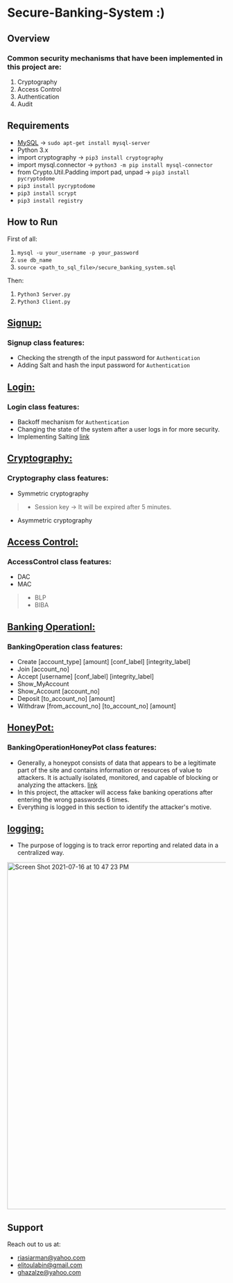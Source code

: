 # Secure-Banking-System :)
## Overview
### Common security mechanisms that have been implemented in this project are:
1. Cryptography 
2. Access Control
3. Authentication
4. Audit

## Requirements
* [MySQL](https://www.mysql.com) -> ``sudo apt-get install mysql-server``
* Python 3.x
* import cryptography  -> ``pip3 install cryptography``
* import mysql.connector -> ``python3 -m pip install mysql-connector``
* from Crypto.Util.Padding import pad, unpad -> ``pip3 install pycryptodome``
* ``pip3 install pycryptodome``
* ``pip3 install scrypt``
* ``pip3 install registry``

## How to Run
First of all:
1. ``mysql -u your_username -p your_password``
2. ``use db_name``
3. ``source <path_to_sql_file>/secure_banking_system.sql``

Then:
1. ``Python3 Server.py``
2. ``Python3 Client.py``

## [Signup:](https://github.com/arman324/Secure-Banking-System/blob/main/Signup.py)
### Signup class features:
* Checking the strength of the input password for ```Authentication```
* Adding Salt and hash the input password for ```Authentication```

## [Login:](https://github.com/arman324/Secure-Banking-System/blob/main/Login.py)
### Login class features:
* Backoff mechanism for ```Authentication```
* Changing the state of the system after a user logs in for more security.
* Implementing Salting [link](https://www.geeksforgeeks.org/implementing-salting/)

## [Cryptography:](https://github.com/arman324/Secure-Banking-System/blob/main/Cryptography.py)
### Cryptography class features:
* Symmetric cryptography
>* Session key -> It will be expired after 5 minutes.
* Asymmetric cryptography

## [Access Control:](https://github.com/arman324/Secure-Banking-System/blob/main/AccessControl.py)
### AccessControl class features:
* DAC
* MAC
>* BLP
>* BIBA

## [Banking Operationl:](https://github.com/arman324/Secure-Banking-System/blob/main/BankingOperation.py)
### BankingOperation class features:
* Create [account_type] [amount] [conf_label] [integrity_label]
* Join [account_no]
* Accept [username] [conf_label] [integrity_label]
* Show_MyAccount
* Show_Account [account_no]
* Deposit  [to_account_no] [amount]
* Withdraw [from_account_no] [to_account_no] [amount]

## [HoneyPot:](https://github.com/arman324/Secure-Banking-System/blob/main/BankingOperationHoneyPot.py)
### BankingOperationHoneyPot class features:
* Generally, a honeypot consists of data that appears to be a legitimate part of the site and contains information or resources of value to attackers. It is actually isolated, monitored, and capable of blocking or analyzing the attackers. [link](https://en.wikipedia.org/wiki/Honeypot_(computing)) 
* In this project, the attacker will access fake banking operations after entering the wrong passwords 6 times.
* Everything is logged in this section to identify the attacker's motive.

## [logging:](https://github.com/arman324/Secure-Banking-System/blob/6acfcfe8c522cd957e8d13a66779544db80c978c/MysqlConnection.py#L375)
* The purpose of logging is to track error reporting and related data in a centralized way.

<img width="800" alt="Screen Shot 2021-07-16 at 10 47 23 PM" src="https://user-images.githubusercontent.com/35253872/125991697-fdaad7f7-d44a-452d-aabd-49fe0daaa3de.png">



## Support
Reach out to us at:
* riasiarman@yahoo.com
* elitoulabin@gmail.com
* ghazalze@yahoo.com
